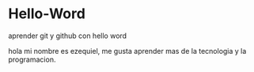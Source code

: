 # Hello-Word
aprender git y github con hello word 

hola mi nombre es ezequiel, me gusta aprender mas de la tecnologia y la programacion.
